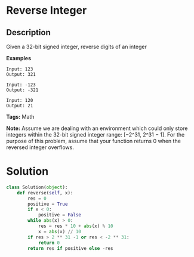 # Reverse Integer

## Description

Given a 32-bit signed integer, reverse digits of an integer

**Examples**

```
Input: 123
Output: 321
```
```
Input: -123
Output: -321
```
```
Input: 120
Output: 21
```
**Tags:** Math

**Note:** 
Assume we are dealing with an environment which could only store integers within the 32-bit signed integer range: [−2^31,  2^31 − 1].
For the purpose of this problem, assume that your function returns 0 when the reversed integer overflows.

# Solution

```python
class Solution(object):
    def reverse(self, x):
        res = 0
        positive = True
        if x < 0:
            positive = False
        while abs(x) > 0:
            res = res * 10 + abs(x) % 10
            x = abs(x) // 10
        if res > 2 ** 31 -1 or res < -2 ** 31:
            return 0
        return res if positive else -res
```
